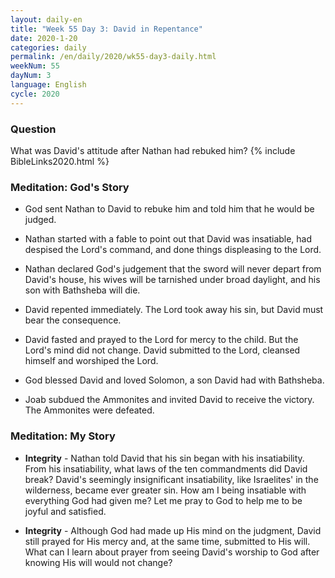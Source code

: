 ```yaml
---
layout: daily-en
title: "Week 55 Day 3: David in Repentance"
date: 2020-1-20 
categories: daily
permalink: /en/daily/2020/wk55-day3-daily.html
weekNum: 55
dayNum: 3
language: English
cycle: 2020
---
```


### Question     
What was David's attitude after Nathan had rebuked him?
{% include BibleLinks2020.html %} 

### Meditation: God's Story   
+ God sent Nathan to David to rebuke him and told him that he would be judged. 

+ Nathan started with a fable to point out that David was insatiable, had despised the Lord's command, and done things displeasing to the Lord. 

+ Nathan declared God's judgement that the sword will never depart from David's house, his wives will be tarnished under broad daylight, and his son with Bathsheba will die. 

+ David repented immediately. The Lord took away his sin, but David must bear the consequence. 

+ David fasted and prayed to the Lord for mercy to the child. But the Lord's mind did not change. David submitted to the Lord, cleansed himself and worshiped the Lord. 

+ God blessed David and loved Solomon, a son David had with Bathsheba. 

+ Joab subdued the Ammonites and invited David to receive the victory. The Ammonites were defeated. 

### Meditation: My Story   
+ **Integrity** - Nathan told David that his sin began with his insatiability. From his insatiability, what laws of the ten commandments did David break? David's seemingly insignificant insatiability, like Israelites' in the wilderness, became ever greater sin. How am I being insatiable with everything God had given me? Let me pray to God to help me to be joyful and satisfied. 

+ **Integrity** - Although God had made up His mind on the judgment, David still prayed for His mercy and, at the same time, submitted to His will. What can I learn about prayer from seeing David's worship to God after knowing His will would not change? 
